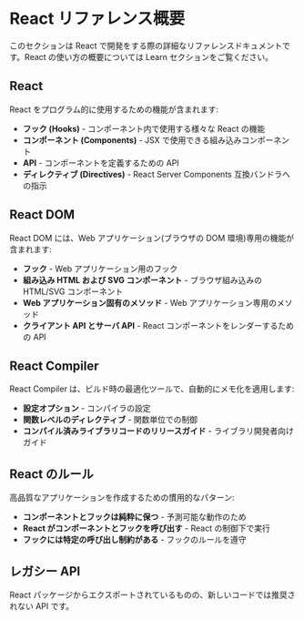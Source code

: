 # React リファレンス概要

このセクションは React で開発をする際の詳細なリファレンスドキュメントです。React の使い方の概要については Learn セクションをご覧ください。

## React

React をプログラム的に使用するための機能が含まれます:

- **フック (Hooks)** - コンポーネント内で使用する様々な React の機能
- **コンポーネント (Components)** - JSX で使用できる組み込みコンポーネント
- **API** - コンポーネントを定義するための API
- **ディレクティブ (Directives)** - React Server Components 互換バンドラへの指示

## React DOM

React DOM には、Web アプリケーション(ブラウザの DOM 環境)専用の機能が含まれます:

- **フック** - Web アプリケーション用のフック
- **組み込み HTML および SVG コンポーネント** - ブラウザ組み込みの HTML/SVG コンポーネント
- **Web アプリケーション固有のメソッド** - Web アプリケーション専用のメソッド
- **クライアント API とサーバ API** - React コンポーネントをレンダーするための API

## React Compiler

React Compiler は、ビルド時の最適化ツールで、自動的にメモ化を適用します:

- **設定オプション** - コンパイラの設定
- **関数レベルのディレクティブ** - 関数単位での制御
- **コンパイル済みライブラリコードのリリースガイド** - ライブラリ開発者向けガイド

## React のルール

高品質なアプリケーションを作成するための慣用的なパターン:

- **コンポーネントとフックは純粋に保つ** - 予測可能な動作のため
- **React がコンポーネントとフックを呼び出す** - React の制御下で実行
- **フックには特定の呼び出し制約がある** - フックのルールを遵守

## レガシー API

React パッケージからエクスポートされているものの、新しいコードでは推奨されない API です。
